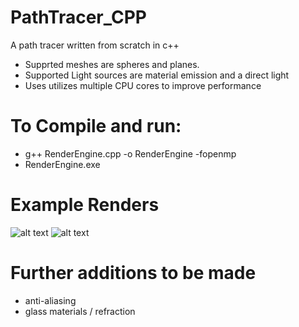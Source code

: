 # PathTracer_CPP
A path tracer written from scratch in c++

- Supprted meshes are spheres and planes.
- Supported Light sources are material emission and a direct light
- Uses utilizes multiple CPU cores to improve performance

# To Compile and run:
- g++ RenderEngine.cpp -o RenderEngine -fopenmp
- RenderEngine.exe

# Example Renders
![alt text](https://github.com/NoodlePlexium/Raytracer/blob/main/Render.bmp)
![alt text](https://github.com/NoodlePlexium/Raytracer/blob/main/Render1.bmp)

# Further additions to be made
- anti-aliasing
- glass materials / refraction

